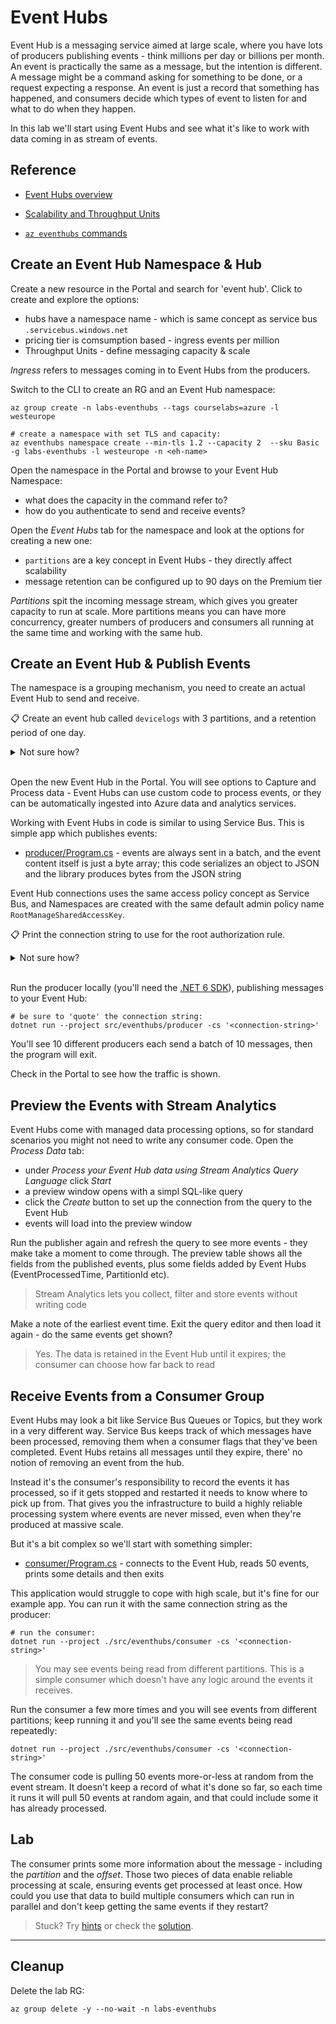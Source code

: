 # Event Hubs

Event Hub is a messaging service aimed at large scale, where you have lots of producers publishing events - think millions per day or billions per month. An event is practically the same as a message, but the intention is different. A message might be a command asking for something to be done, or a request expecting a response. An event is just a record that something has happened, and consumers decide which types of event to listen for and what to do when they happen.

In this lab we'll start using Event Hubs and see what it's like to work with data coming in as stream of events.

## Reference

- [Event Hubs overview](https://learn.microsoft.com/en-us/azure/event-hubs/event-hubs-about)

- [Scalability and Throughput Units](https://learn.microsoft.com/en-us/azure/event-hubs/event-hubs-scalability)

- [`az eventhubs` commands](https://learn.microsoft.com/en-us/cli/azure/eventhubs?view=azure-cli-latest)

## Create an Event Hub Namespace & Hub

Create a new resource in the Portal and search for 'event hub'. Click to create and explore the options:

- hubs have a namespace name - which is same concept as service bus `.servicebus.windows.net`
- pricing tier is comsumption based - ingress events per million
- Throughput Units - define messaging capacity & scale

_Ingress_ refers to messages coming in to Event Hubs from the producers.

Switch to the CLI to create an RG and an Event Hub namespace:

```
az group create -n labs-eventhubs --tags courselabs=azure -l westeurope

# create a namespace with set TLS and capacity:
az eventhubs namespace create --min-tls 1.2 --capacity 2  --sku Basic -g labs-eventhubs -l westeurope -n <eh-name> 
```

Open the namespace in the Portal and browse to your Event Hub Namespace:

- what does the capacity in the command refer to?
- how do you authenticate to send and receive events?

Open the _Event Hubs_ tab for the namespace and look at the options for creating a new one:

- `partitions` are a key concept in Event Hubs - they directly affect scalability
- message retention can be configured up to 90 days on the Premium tier

_Partitions_ spit the incoming message stream, which gives you greater capacity to run at scale. More partitions means you can have more concurrency, greater numbers of producers and consumers all running at the same time and working with the same hub.

## Create an Event Hub & Publish Events

The namespace is a grouping mechanism, you need to create an actual Event Hub to send and receive.

📋 Create an event hub called `devicelogs` with 3 partitions, and a retention period of one day.

<details>
  <summary>Not sure how?</summary>

Check the help:

```
az eventhubs eventhub create --help
```

Create an Event Hub with set partitions & retention:

```
az eventhubs eventhub create --name devicelogs --partition-count 3 --message-retention 1 -g labs-eventhubs --namespace-name <eh-name>
```

</details><br/>

Open the new Event Hub in the Portal. You will see options to Capture and Process data - Event Hubs can use custom code to process events, or they can be automatically ingested into Azure data and analytics services.

Working with Event Hubs in code is similar to using Service Bus. This is simple app which publishes events:

- [producer/Program.cs](/src/eventhubs/producer/Program.cs) - events are always sent in a batch, and the event content itself is just a byte array; this code serializes an object to JSON and the library produces bytes from the JSON string

Event Hub connections uses the same access policy concept as Service Bus, and Namespaces are created with the same default admin policy name `RootManageSharedAccessKey`.

📋 Print the connection string to use for the root authorization rule.

<details>
  <summary>Not sure how?</summary>

```
az eventhubs namespace authorization-rule keys list -n RootManageSharedAccessKey --query primaryConnectionString -o tsv -g labs-eventhubs --namespace-name <eh-name>
```

</details><br/>

Run the producer locally (you'll need the [.NET 6 SDK](https://dotnet.microsoft.com/en-us/download)), publishing messages to your Event Hub:

```
# be sure to 'quote' the connection string:
dotnet run --project src/eventhubs/producer -cs '<connection-string>'
```

You'll see 10 different producers each send a batch of 10 messages, then the program will exit.

Check in the Portal to see how the traffic is shown.

## Preview the Events with Stream Analytics

Event Hubs come with managed data processing options, so for standard scenarios you might not need to write any consumer code. Open the _Process Data_ tab:

- under _Process your Event Hub data using Stream Analytics Query Language_ click _Start_
- a preview window opens with a simpl SQL-like query
- click the _Create_ button to set up the connection from the query to the Event Hub
- events will load into the preview window

Run the publisher again and refresh the query to see more events - they make take a moment to come through. The preview table shows all the fields from the published events, plus some fields added by Event Hubs (EventProcessedTime, PartitionId etc).

> Stream Analytics lets you collect, filter and store events without writing code

Make a note of the earliest event time. Exit the query editor and then load it again - do the same events get shown?

> Yes. The data is retained in the Event Hub until it expires; the consumer can choose how far back to read

## Receive Events from a Consumer Group

Event Hubs may look a bit like Service Bus Queues or Topics, but they work in a very different way. Service Bus keeps track of which messages have been processed, removing them when a consumer flags that they've been completed. Event Hubs retains all messages until they expire, there' no notion of removing an event from the hub.

Instead it's the consumer's responsibility to record the events it has processed, so if it gets stopped and restarted it needs to know where to pick up from. That gives you the infrastructure to build a highly reliable processing system where events are never missed, even when they're produced at massive scale.

But it's a bit complex so we'll start with something simpler:

- [consumer/Program.cs](/src/eventhubs/consumer/Program.cs) - connects to the Event Hub, reads 50 events, prints some details and then exits

This application would struggle to cope with high scale, but it's fine for our example app. You can run it with the same connection string as the producer:

```
# run the consumer:
dotnet run --project ./src/eventhubs/consumer -cs '<connection-string>'
```

> You may see events being read from different partitions. This is a simple consumer which doesn't have any logic around the events it receives.

Run the consumer a few more times and you will see events from different partitions; keep running it and you'll see the same events being read repeatedly:

```
dotnet run --project ./src/eventhubs/consumer -cs '<connection-string>'
```

The consumer code is pulling 50 events more-or-less at random from the event stream. It doesn't keep a record of what it's done so far, so each time it runs it will pull 50 events at random again, and that could include some it has already processed.

## Lab

The consumer prints some more information about the message - including the _partition_ and the _offset_. Those two pieces of data enable reliable processing at scale, ensuring events get processed at least once. How could you use that data to build multiple consumers which can run in parallel and don't keep getting the same events if they restart?

> Stuck? Try [hints](hints.md) or check the [solution](solution.md).

___

## Cleanup

Delete the lab RG:

```
az group delete -y --no-wait -n labs-eventhubs
```
